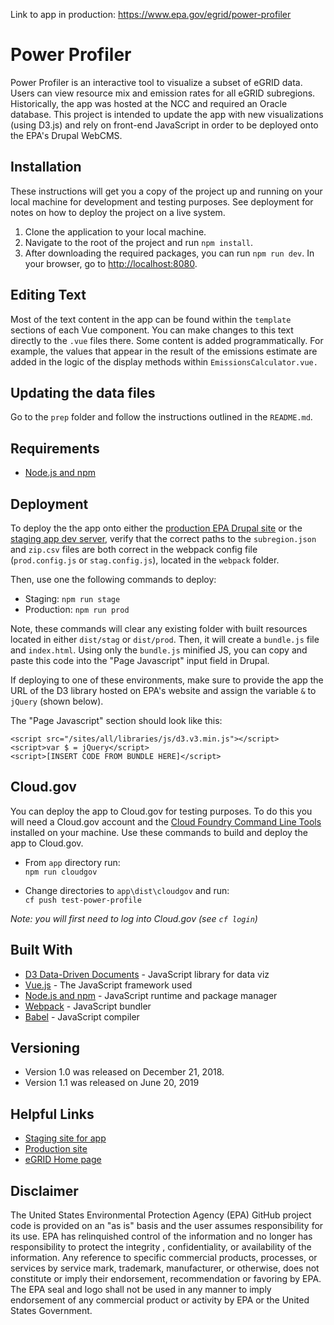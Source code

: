 Link to app in production: https://www.epa.gov/egrid/power-profiler

# Power Profiler

Power Profiler is an interactive tool to visualize a subset of eGRID data. Users can view resource mix and emission rates for all eGRID subregions. Historically, the app was hosted at the NCC and required an Oracle database. This project is intended to update the app with new visualizations (using D3.js) and rely on front-end JavaScript in order to be deployed onto the EPA's Drupal WebCMS.

## Installation

These instructions will get you a copy of the project up and running on your local machine for development and testing purposes. See deployment for notes on how to deploy the project on a live system.

1. Clone the application to your local machine.
2. Navigate to the root of the project and run `npm install`.
3. After downloading the required packages, you can run `npm run dev`. In your browser, go to [http://localhost:8080](http://localhost:8080).

## Editing Text

Most of the text content in the app can be found within the `template` sections of each Vue component. You can make changes to this text directly to the `.vue` files there. Some content is added programmatically. For example, the values that appear in the result of the emissions estimate are added in the logic of the display methods within `EmissionsCalculator.vue.`

## Updating the data files

Go to the `prep` folder and follow the instructions outlined in the `README.md`.

## Requirements

- [Node.js and npm](https://nodejs.org/en/)

## Deployment

To deploy the the app onto either the [production EPA Drupal site](https://wcms.epa.gov) or the [staging app dev server](https://webcms.appdev.epa.gov), verify that the correct paths to the `subregion.json` and `zip.csv` files are both correct in the webpack config file (`prod.config.js` or `stag.config.js`), located in the `webpack` folder.

Then, use one the following commands to deploy:
- Staging: `npm run stage`
- Production: `npm run prod`

Note, these commands will clear any existing folder with built resources located in either `dist/stag` or `dist/prod`. Then, it will create a `bundle.js` file and `index.html`. Using only the `bundle.js` minified JS, you can copy and paste this code into the "Page Javascript" input field in Drupal.

If deploying to one of these environments, make sure to provide the app the URL of the D3 library hosted on EPA's website and assign the variable `&` to `jQuery` (shown below).

The "Page Javascript" section should look like this:
```
<script src="/sites/all/libraries/js/d3.v3.min.js"></script>
<script>var $ = jQuery</script>
<script>[INSERT CODE FROM BUNDLE HERE]</script>
```

## Cloud.gov  
You can deploy the app to Cloud.gov for testing purposes.  To do this you will need a Cloud.gov account and the [Cloud Foundry Command Line Tools](https://github.com/cloudfoundry/cli#installers-and-compressed-binaries) installed on your machine.  Use these commands to build and deploy the app to Cloud.gov.  
  
- From `app` directory run:  
`npm run cloudgov`  
  
- Change directories to `app\dist\cloudgov` and run:  
`cf push test-power-profile`  
  
*Note: you will first need to log into Cloud.gov (see `cf login`)*  

## Built With

* [D3 Data-Driven Documents](https://d3js.org) - JavaScript library for data viz
* [Vue.js](https://vuejs.org/) - The JavaScript framework used
* [Node.js and npm](https://nodejs.org/en/) - JavaScript runtime and package manager
* [Webpack](https://webpack.js.org/) - JavaScript bundler
* [Babel](https://babeljs.io/) - JavaScript compiler

## Versioning

- Version 1.0 was released on December 21, 2018.
- Version 1.1 was released on June 20, 2019

## Helpful Links
- [Staging site for app](https://webcms.appdev.epa.gov/energy/power-profiler)
- [Production site](https://www.epa.gov/energy/power-profiler)
- [eGRID Home page](https://www.epa.gov/energy/emissions-generation-resource-integrated-database-egrid)

## Disclaimer
The United States Environmental Protection Agency (EPA) GitHub project code is provided on an "as is" basis and the user assumes responsibility for its use. EPA has relinquished control of the information and no longer has responsibility to protect the integrity , confidentiality, or availability of the information. Any reference to specific commercial products, processes, or services by service mark, trademark, manufacturer, or otherwise, does not constitute or imply their endorsement, recommendation or favoring by EPA. The EPA seal and logo shall not be used in any manner to imply endorsement of any commercial product or activity by EPA or the United States Government.
